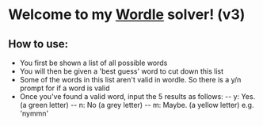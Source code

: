 # Welcome to my [Wordle](https://www.nytimes.com/games/wordle/index.html) solver! (v3)

## How to use:

- You first be shown a list of all possible words
- You will then be given a 'best guess' word to cut down this list
- Some of the words in this list aren't valid in wordle. So there is a y/n prompt for if a word is valid
- Once you've found a valid word, input the 5 results as follows:
  -- y: Yes. (a green letter)
  -- n: No (a grey letter)
  -- m: Maybe. (a yellow letter)
  e.g. 'nymmn'
